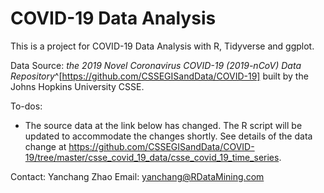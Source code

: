 # COVID-19 Data Analysis

This is a project for COVID-19 Data Analysis with R, Tidyverse and ggplot.


Data Source: *the 2019 Novel Coronavirus COVID-19 (2019-nCoV) Data Repository*^[https://github.com/CSSEGISandData/COVID-19] built by the Johns Hopkins University CSSE.


To-dos:

- The source data at the link below has changed. The R script will be updated to accommodate the changes shortly. See details of the data change at https://github.com/CSSEGISandData/COVID-19/tree/master/csse_covid_19_data/csse_covid_19_time_series.


Contact:
Yanchang Zhao
Email: <yanchang@RDataMining.com>
